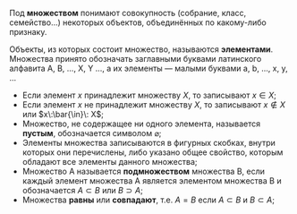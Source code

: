Под **множеством** понимают совокупность (собрание, класс, семейство...) некоторых объектов, объединённых по какому-либо признаку.

Объекты, из которых состоит множество, называются **элементами**.
Множества принято обозначать заглавными буквами латинского алфавита A, B, ..., X, Y ..., а их элементы — малыми буквами a, b, ..., x, y, ...

* Если элемент $x$ принадлежит множеству $X$, то записывают $x \in X$;
* Если элемент $x$  не принадлежит множеству $X$, то записывают $x \notin X$ или $x\:\bar{\in}\: X$;
* Множество, не содержащее ни одного элемента, называется **пустым**, обозначается символом $\varnothing$;
* Элементы множества записываются в фигурных скобках, внутри которых они перечислены, либо указано общее свойство, которым обладают все элементы данного множества;
* Множество A называется **подмножеством** множества B, если каждый элемент множества A является элементом множества B и обозначается $A \subset B$ или $B \supset A$;
* Множества **равны** или **совпадают**, т.е. $A = B$ если $A \subset B$ и $B \subset A$;